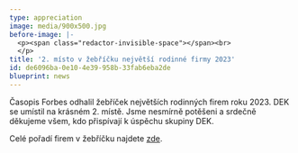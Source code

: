```yaml
---
type: appreciation
image: media/900x500.jpg
before-image: |-
  <p><span class="redactor-invisible-space"></span><br>
  </p>
title: '2. místo v žebříčku největší rodinné firmy 2023'
id: de6096ba-0e10-4e39-958b-33fab6eba2de
blueprint: news
---
```

<p>Časopis Forbes odhalil žebříček největších rodinných firem roku 2023.<span class="redactor-invisible-space"> DEK se umístil na krásném 2. místě. Jsme nesmírně potěšeni a srdečně děkujeme všem, kdo přispívají k úspěchu skupiny DEK.  </span>
</p>
<p>Celé pořadí firem v žebříčku najdete <a href="https://forbes.cz/lists/nejvetsi-rodinne-firmy-2023/?slide=1">zde</a>.
</p>
<p><br><br><br>
</p>
<p><span class="redactor-invisible-space"></span>
</p>